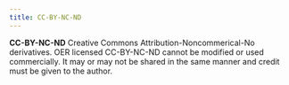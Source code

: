```yaml
---
title: CC-BY-NC-ND
---
```


**CC-BY-NC-ND**
Creative Commons Attribution-Noncommerical-No derivatives. OER licensed CC-BY-NC-ND cannot be modified or used commercially. It may or may not be shared in the same manner and credit must be given to the author.
